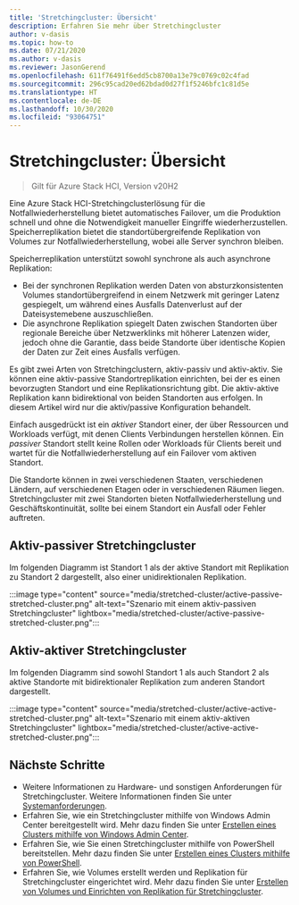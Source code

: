 ```yaml
---
title: 'Stretchingcluster: Übersicht'
description: Erfahren Sie mehr über Stretchingcluster
author: v-dasis
ms.topic: how-to
ms.date: 07/21/2020
ms.author: v-dasis
ms.reviewer: JasonGerend
ms.openlocfilehash: 611f76491f6edd5cb8700a13e79c0769c02c4fad
ms.sourcegitcommit: 296c95cad20ed62bdad0d27f1f5246bfc1c81d5e
ms.translationtype: HT
ms.contentlocale: de-DE
ms.lasthandoff: 10/30/2020
ms.locfileid: "93064751"
---
```

# <a name="stretched-clusters-overview"></a>Stretchingcluster: Übersicht

> Gilt für Azure Stack HCI, Version v20H2

Eine Azure Stack HCI-Stretchingclusterlösung für die Notfallwiederherstellung bietet automatisches Failover, um die Produktion schnell und ohne die Notwendigkeit manueller Eingriffe wiederherzustellen. Speicherreplikation bietet die standortübergreifende Replikation von Volumes zur Notfallwiederherstellung, wobei alle Server synchron bleiben.

Speicherreplikation unterstützt sowohl synchrone als auch asynchrone Replikation:

- Bei der synchronen Replikation werden Daten von absturzkonsistenten Volumes standortübergreifend in einem Netzwerk mit geringer Latenz gespiegelt, um während eines Ausfalls Datenverlust auf der Dateisystemebene auszuschließen.
- Die asynchrone Replikation spiegelt Daten zwischen Standorten über regionale Bereiche über Netzwerklinks mit höherer Latenzen wider, jedoch ohne die Garantie, dass beide Standorte über identische Kopien der Daten zur Zeit eines Ausfalls verfügen.

Es gibt zwei Arten von Stretchingclustern, aktiv-passiv und aktiv-aktiv. Sie können eine aktiv-passive Standortreplikation einrichten, bei der es einen bevorzugten Standort und eine Replikationsrichtung gibt. Die aktiv-aktive Replikation kann bidirektional von beiden Standorten aus erfolgen. In diesem Artikel wird nur die aktiv/passive Konfiguration behandelt.

Einfach ausgedrückt ist ein *aktiver* Standort einer, der über Ressourcen und Workloads verfügt, mit denen Clients Verbindungen herstellen können. Ein *passiver* Standort stellt keine Rollen oder Workloads für Clients bereit und wartet für die Notfallwiederherstellung auf ein Failover vom aktiven Standort.

Die Standorte können in zwei verschiedenen Staaten, verschiedenen Ländern, auf verschiedenen Etagen oder in verschiedenen Räumen liegen. Stretchingcluster mit zwei Standorten bieten Notfallwiederherstellung und Geschäftskontinuität, sollte bei einem Standort ein Ausfall oder Fehler auftreten.

## <a name="active-passive-stretched-cluster"></a>Aktiv-passiver Stretchingcluster

Im folgenden Diagramm ist Standort 1 als der aktive Standort mit Replikation zu Standort 2 dargestellt, also einer unidirektionalen Replikation.

:::image type="content" source="media/stretched-cluster/active-passive-stretched-cluster.png" alt-text="Szenario mit einem aktiv-passiven Stretchingcluster"  lightbox="media/stretched-cluster/active-passive-stretched-cluster.png":::

## <a name="active-active-stretched-cluster"></a>Aktiv-aktiver Stretchingcluster

Im folgenden Diagramm sind sowohl Standort 1 als auch Standort 2 als aktive Standorte mit bidirektionaler Replikation zum anderen Standort dargestellt.

:::image type="content" source="media/stretched-cluster/active-active-stretched-cluster.png" alt-text="Szenario mit einem aktiv-aktiven Stretchingcluster" lightbox="media/stretched-cluster/active-active-stretched-cluster.png":::

## <a name="next-steps"></a>Nächste Schritte

- Weitere Informationen zu Hardware- und sonstigen Anforderungen für Stretchingcluster. Weitere Informationen finden Sie unter [Systemanforderungen](system-requirements.md).
- Erfahren Sie, wie ein Stretchingcluster mithilfe von Windows Admin Center bereitgestellt wird. Mehr dazu finden Sie unter [Erstellen eines Clusters mithilfe von Windows Admin Center](../deploy/create-cluster.md).
- Erfahren Sie, wie Sie einen Stretchingcluster mithilfe von PowerShell bereitstellen. Mehr dazu finden Sie unter [Erstellen eines Clusters mithilfe von PowerShell](../deploy/create-cluster-powershell.md).
- Erfahren Sie, wie Volumes erstellt werden und Replikation für Stretchingcluster eingerichtet wird. Mehr dazu finden Sie unter [Erstellen von Volumes und Einrichten von Replikation für Stretchingcluster](../manage/create-stretched-volumes.md).

